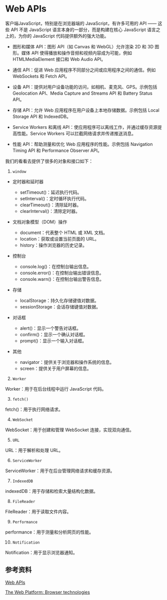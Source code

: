# Web APIs

客户端JavaScript，特别是在浏览器端的 JavaScript，有许多可用的 API —— 这些 API 不是 JavaScript 语言本身的一部分，而是构建在核心 JavaScript 语言之上的，为你的 JavaScript 代码提供额外的强大功能。

- 图形和媒体 API：图形 API（如 Canvas 和 WebGL）允许渲染 2D 和 3D 图形。媒体 API 使得播放和操作音频和视频内容成为可能，例如 HTMLMediaElement 接口和 Web Audio API。

- 通信 API：促进 Web 应用程序不同部分之间或应用程序之间的通信。例如 WebSockets 和 Fetch API。

- 设备 API：提供对用户设备功能的访问，如相机、麦克风、GPS。示例包括 Geolocation API、Media Capture and Streams API 和 Battery Status API。

- 存储 API：允许 Web 应用程序在用户设备上本地存储数据。示例包括 Local Storage API 和 IndexedDB。

- Service Workers 和离线 API：使应用程序可以离线工作，并通过缓存资源提高性能。Service Workers 可以拦截网络请求并传递推送消息。

- 性能 API：帮助测量和优化 Web 应用程序的性能。示例包括 Navigation Timing API 和 Performance Observer API。

我们的看看去提供了很多的对象和接口如下：

1. `window`

- 定时器和延时器
  - setTimeout()：延迟执行代码。
  - setInterval()：定时循环执行代码。
  - clearTimeout()：清除延时器。
  - clearInterval()：清除定时器。

- 文档对象模型（DOM）操作
  - document：代表整个 HTML 或 XML 文档。
  - location：获取或设置当前页面的 URL。
  - history：操作浏览器的历史记录。

- 控制台
  - console.log()：在控制台输出信息。
  - console.error()：在控制台输出错误信息。
  - console.warn()：在控制台输出警告信息。

- 存储
  - localStorage：持久化存储键值对数据。
  - sessionStorage：会话存储键值对数据。

- 对话框
  - alert()：显示一个警告对话框。
  - confirm()：显示一个确认对话框。
  - prompt()：显示一个输入对话框。

- 其他
  - navigator：提供关于浏览器和操作系统的信息。
  - screen：提供关于用户屏幕的信息。

2. `Worker`

Worker：用于在后台线程中运行 JavaScript 代码。

3. `fetch()`

fetch()：用于执行网络请求。

4. `WebSocket`

WebSocket：用于创建和管理 WebSocket 连接，实现双向通信。

5. `URL`

URL：用于解析和处理 URL。

6. `ServiceWorker`

ServiceWorker：用于在后台管理网络请求和缓存资源。

7. `IndexedDB`

indexedDB：用于存储和检索大量结构化数据。

8. `FileReader`

FileReader：用于读取文件内容。

9. `Performance`

performance：用于测量和分析网页的性能。

10.  `Notification`

Notification：用于显示浏览器通知。

## 参考资料

[Web APIs](https://developer.mozilla.org/en-US/docs/Web/API)

[The Web Platform: Browser technologies](https://html-now.github.io/)

